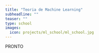 ```yaml
---
title: "Teoria de Machine Learning"
subheadline: ""
teaser: ""
type: school
images:
  icon: projects/ml_school/ml_school.jpg
---
```


PRONTO

